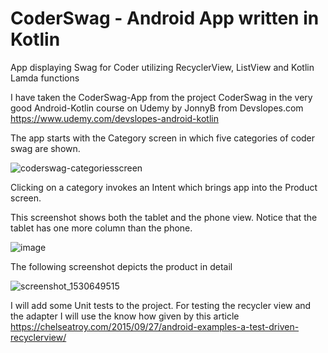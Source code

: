 # CoderSwag - Android App written in Kotlin
App displaying Swag for Coder utilizing RecyclerView, ListView and Kotlin Lamda functions

I have taken the CoderSwag-App from the project CoderSwag in the very good Android-Kotlin course on
Udemy by JonnyB from Devslopes.com 
https://www.udemy.com/devslopes-android-kotlin

The app starts with the Category screen in which five categories of coder swag are shown.

![coderswag-categoriesscreen](https://user-images.githubusercontent.com/9823247/42180338-279a414e-7e37-11e8-83fb-67cec70e6073.jpg)

Clicking on a category invokes an Intent which brings app into the Product screen.

This screenshot shows both the tablet and the phone view.
Notice that the tablet has one more column than the phone.

![image](https://user-images.githubusercontent.com/9823247/42138874-ee10f452-7d84-11e8-9517-ee4596ca7c93.png)

The following screenshot depicts the product in detail

![screenshot_1530649515](https://user-images.githubusercontent.com/9823247/42242999-326efc16-7f10-11e8-8cf3-387226886a72.png)

I will add some Unit tests to the project. For testing the recycler view and the adapter I will
use the know how given by this article
https://chelseatroy.com/2015/09/27/android-examples-a-test-driven-recyclerview/
